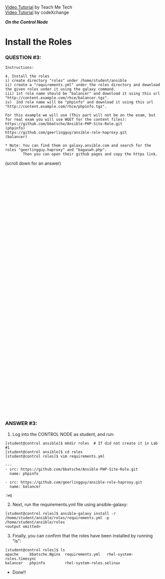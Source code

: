 <a href="https://www.youtube.com/watch?v=jOUqUUuca0w&list=PLYB6dfdhWDePZf4fd4YgGGtSX_vHKv5vz&index=5">Video Tutorial</a> by Teach Me Tech \
<a href="https://www.youtube.com/watch?v=nqxoLgIMHhY&list=PLL_setXLS0tiYMipvQI4oUGkJwhOhn42J&index=3">Video Tutorial</a> by codeXchange

***On the Control Node***

# Install the Roles
### QUESTION #3:
```
Instructions:

4. Install the roles
i) create directory "roles" under /home/student/ansible
ii) create a "requirements.yml" under the roles directory and download the given roles under it using the galaxy command.
iii) 1st role name should be "balancer" and download it using this url "http://content.example.com/rhce/balancer.tgz".
iv)  2nd role name will be "phpinfo" and download it using this url "http://content.example.com/rhce/phpinfo.tgz".

For this example we will use (This part will not be on the exam, but for real exam you will use WGET for the content files):
https://github.com/bbatsche/Ansible-PHP-Site-Role.git            (phpinfo)
https://github.com/geerlingguy/ansible-role-haproxy.git            (balancer)

* Note: You can find them on galaxy.ansible.com and search for the roles "geerlingguy.haproxy" and "bagaswh.php".
        Then you can open their github pages and copy the https link.
```

(scroll down for an answer)
<br/><br/><br/><br/><br/><br/><br/><br/><br/><br/><br/><br/><br/><br/><br/><br/><br/><br/><br/><br/><br/><br/><br/><br/>
<br/><br/><br/><br/><br/><br/><br/><br/><br/><br/><br/><br/><br/><br/><br/><br/><br/><br/><br/><br/><br/><br/><br/><br/>

### ANSWER #3:

1) Log into the CONTROL NODE as student, and run:
```
[student@control ansible]$ mkdir roles  # If did not create it in Lab #1
[student@control ansible]$ cd roles
[student@control roles]$ vim requirements.yml

---
- src: https://github.com/bbatsche/Ansible-PHP-Site-Role.git
  name: phpinfo

- src: https://github.com/geerlingguy/ansible-role-haproxy.git
  name: balancer

:wq
```

2) Next, run the requirements.yml file using ansible-galaxy:
```
[student@control roles]$ ansible-galaxy install -r /home/student/ansible/roles/requirements.yml -p /home/student/ansible/roles
<output omitted>
```

3) Finally, you can confirm that the roles have been installed by running "ls":
```
[student@control roles]$ ls
apache     bbatsche.Nginx  requirements.yml   rhel-system-roles.timesync
balancer   phpinfo         rhel-system-roles.selinux
```

* Done!!
